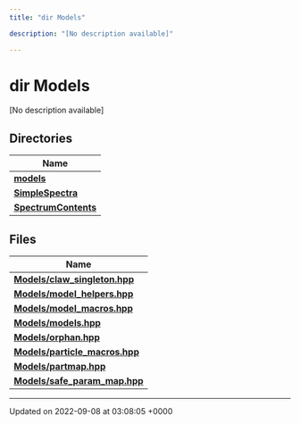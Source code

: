 ```yaml
---
title: "dir Models"

description: "[No description available]"

---
```


# dir Models

[No description available]

## Directories

| Name           |
| -------------- |
| **[models](/documentation/code/files/dir_a98cd0f71866f1a21be687fc117a301f/#dir-models)**  |
| **[SimpleSpectra](/documentation/code/files/dir_8a98f832103459c102fe9205d3c44d94/#dir-simplespectra)**  |
| **[SpectrumContents](/documentation/code/files/dir_32866373456f1f290529472640617045/#dir-spectrumcontents)**  |

## Files

| Name           |
| -------------- |
| **[Models/claw_singleton.hpp](/documentation/code/files/claw__singleton_8hpp/#file-models-claw-singleton-hpp)**  |
| **[Models/model_helpers.hpp](/documentation/code/files/model__helpers_8hpp/#file-models-model-helpers-hpp)**  |
| **[Models/model_macros.hpp](/documentation/code/files/model__macros_8hpp/#file-models-model-macros-hpp)**  |
| **[Models/models.hpp](/documentation/code/files/models_8hpp/#file-models-models-hpp)**  |
| **[Models/orphan.hpp](/documentation/code/files/orphan_8hpp/#file-models-orphan-hpp)**  |
| **[Models/particle_macros.hpp](/documentation/code/files/particle__macros_8hpp/#file-models-particle-macros-hpp)**  |
| **[Models/partmap.hpp](/documentation/code/files/partmap_8hpp/#file-models-partmap-hpp)**  |
| **[Models/safe_param_map.hpp](/documentation/code/files/safe__param__map_8hpp/#file-models-safe-param-map-hpp)**  |






-------------------------------

Updated on 2022-09-08 at 03:08:05 +0000
